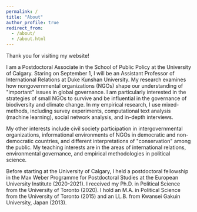 ```yaml
---
permalink: /
title: "About"
author_profile: true
redirect_from:
  - /about/
  - /about.html
---
```



Thank you for visiting my website!

I am a Postdoctoral Associate in the School of Public Policy at the University of Calgary. Staring on September 1, I will be an Assistant Professor of International Relations at Duke Kunshan University. My research examines how nongovernmental organizations (NGOs) shape our understanding of "important" issues in global governance. I am particularly interested in the strategies of small NGOs to survive and be influential in the governance of biodiversity and climate change. In my empirical research, I use mixed-methods, including survey experiments, computational text analysis (machine learning), social network analysis, and in-depth interviews.

My other interests include civil society participation in intergovernmental organizations, informational environments of NGOs in democratic and non-democratic countries, and different interpretations of "conservation" among the public. My teaching interests are in the areas of international relations, environmental governance, and empirical methodologies in political science.

Before starting at the University of Calgary, I held a postdoctoral fellowship in the Max Weber Programme for Postdoctoral Studies at the European University Institute (2020-2021). I received my Ph.D. in Political Science from the University of Toronto (2020). I hold an M.A. in Political Science from the University of Toronto (2015) and an LL.B. from Kwansei Gakuin University, Japan (2013).
